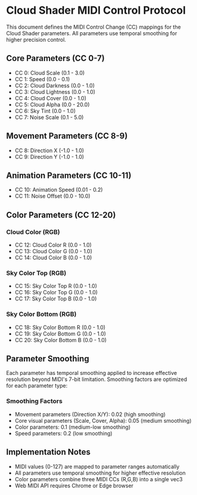 # Cloud Shader MIDI Control Protocol

This document defines the MIDI Control Change (CC) mappings for the Cloud Shader parameters. All parameters use temporal smoothing for higher precision control.

## Core Parameters (CC 0-7)
- CC 0: Cloud Scale (0.1 - 3.0)
- CC 1: Speed (0.0 - 0.1)
- CC 2: Cloud Darkness (0.0 - 1.0)
- CC 3: Cloud Lightness (0.0 - 1.0)
- CC 4: Cloud Cover (0.0 - 1.0)
- CC 5: Cloud Alpha (0.0 - 20.0)
- CC 6: Sky Tint (0.0 - 1.0)
- CC 7: Noise Scale (0.1 - 5.0)

## Movement Parameters (CC 8-9)
- CC 8: Direction X (-1.0 - 1.0)
- CC 9: Direction Y (-1.0 - 1.0)

## Animation Parameters (CC 10-11)
- CC 10: Animation Speed (0.01 - 0.2)
- CC 11: Noise Offset (0.0 - 10.0)

## Color Parameters (CC 12-20)
### Cloud Color (RGB)
- CC 12: Cloud Color R (0.0 - 1.0)
- CC 13: Cloud Color G (0.0 - 1.0)
- CC 14: Cloud Color B (0.0 - 1.0)

### Sky Color Top (RGB)
- CC 15: Sky Color Top R (0.0 - 1.0)
- CC 16: Sky Color Top G (0.0 - 1.0)
- CC 17: Sky Color Top B (0.0 - 1.0)

### Sky Color Bottom (RGB)
- CC 18: Sky Color Bottom R (0.0 - 1.0)
- CC 19: Sky Color Bottom G (0.0 - 1.0)
- CC 20: Sky Color Bottom B (0.0 - 1.0)

## Parameter Smoothing
Each parameter has temporal smoothing applied to increase effective resolution beyond MIDI's 7-bit limitation. Smoothing factors are optimized for each parameter type:

### Smoothing Factors
- Movement parameters (Direction X/Y): 0.02 (high smoothing)
- Core visual parameters (Scale, Cover, Alpha): 0.05 (medium smoothing)
- Color parameters: 0.1 (medium-low smoothing)
- Speed parameters: 0.2 (low smoothing)

## Implementation Notes
- MIDI values (0-127) are mapped to parameter ranges automatically
- All parameters use temporal smoothing for higher effective resolution
- Color parameters combine three MIDI CCs (R,G,B) into a single vec3
- Web MIDI API requires Chrome or Edge browser